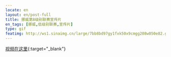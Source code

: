 ```yaml
---
locate: en
layout: en/post-full
title: 挪威第8级别联赛宣传片
en_tags: [挪威,低级别联赛,宣传片]
type: gif
featimg: http://ws1.sinaimg.cn/large/7bb8bd97gy1fxk50x9cmgg208w050e82.gif
---
```


[视频在这里](http://v.youku.com/v_show/id_XNjE5NzU4Njg0.html){:target="_blank"}